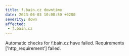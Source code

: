 ```yaml
---
title: f.bain.cz downtime
date: 2023-06-03 10:00:50 +0200
severity: down
affected:
 - f.bain.cz
---
```

Automatic checks for f.bain.cz have failed. Requirements ['http_requirement'] failed.
